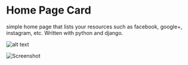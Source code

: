 <h1>Home Page Card</h1>
<p>simple home page that lists your resources such as facebook, google+, instagram, etc. Written with python and django.</p>

![alt text](http://static.tumblr.com/uac2k0c/rjTm99vn6/homepage_screenshot.png "Screenshot")

<img border="0" src="![Alt text](http://static.tumblr.com/uac2k0c/rjTm99vn6/homepage_screenshot.png" alt="Screenshot" />

